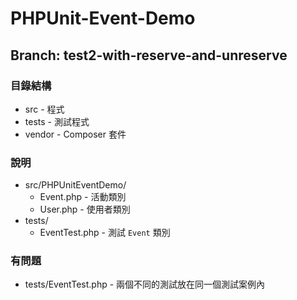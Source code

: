 PHPUnit-Event-Demo
==================

## Branch: test2-with-reserve-and-unreserve 

### 目錄結構
* src - 程式
* tests - 測試程式
* vendor - Composer 套件

### 說明

* src/PHPUnitEventDemo/
    * Event.php - 活動類別
    * User.php - 使用者類別
* tests/
    * EventTest.php - 測試 `Event` 類別

### 有問題
* tests/EventTest.php - 兩個不同的測試放在同一個測試案例內

